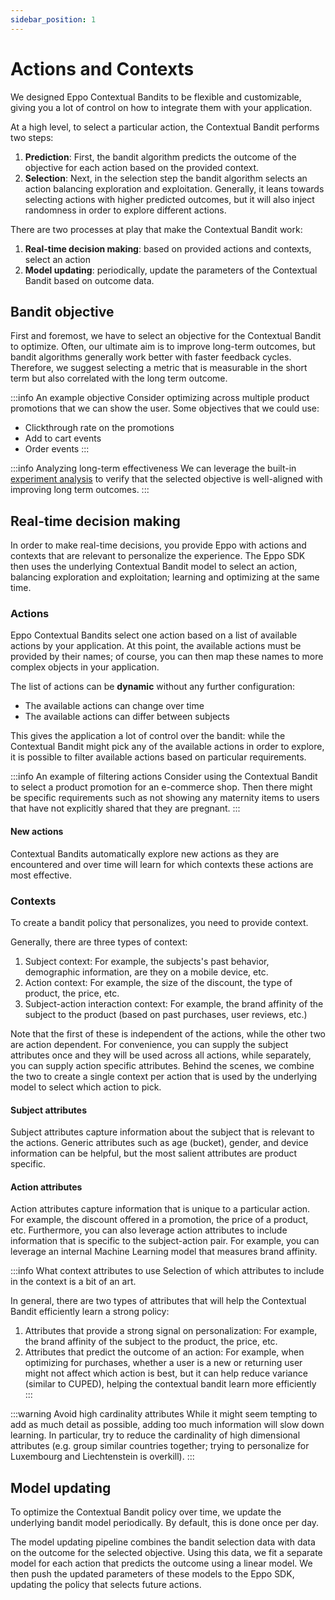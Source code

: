 ```yaml
---
sidebar_position: 1
---
```

# Actions and Contexts

We designed Eppo Contextual Bandits to be flexible and customizable, giving you a lot of control on how to integrate them with your application.

At a high level, to select a particular action, the Contextual Bandit performs two steps:
1. **Prediction**: First, the bandit algorithm predicts the outcome of the objective for each action based on the provided context.
2. **Selection**: Next, in the selection step the bandit algorithm selects an action balancing exploration and exploitation. Generally, it leans towards selecting actions with higher predicted outcomes, but it will also inject randomness in order to explore different actions.

There are two processes at play that make the Contextual Bandit work:

1. **Real-time decision making**: based on provided actions and contexts, select an action
2. **Model updating**: periodically, update the parameters of the Contextual Bandit based on outcome data.

## Bandit objective

First and foremost, we have to select an objective for the Contextual Bandit to optimize. 
Often, our ultimate aim is to improve long-term outcomes, but bandit algorithms generally work better with faster feedback cycles.
Therefore, we suggest selecting a metric that is measurable in the short term but also correlated with the long term outcome.


:::info An example objective
Consider optimizing across multiple product promotions that we can show the user. Some objectives that we could use:
- Clickthrough rate on the promotions
- Add to cart events
- Order events
:::

:::info Analyzing long-term effectiveness
We can leverage the built-in [experiment analysis](/contextual-bandits/analysis) to verify that the selected objective is well-aligned with improving long term outcomes.
:::

## Real-time decision making

In order to make real-time decisions, you provide Eppo with actions and contexts that are relevant to personalize the experience.
The Eppo SDK then uses the underlying Contextual Bandit model to select an action, balancing exploration and exploitation; learning and optimizing at the same time.

### Actions

Eppo Contextual Bandits select one action based on a list of available actions by your application.
At this point, the available actions must be provided by their names; of course, you can then map these names to more complex objects in your application.

The list of actions can be **dynamic** without any further configuration:
- The available actions can change over time
- The available actions can differ between subjects

This gives the application a lot of control over the bandit: while the Contextual Bandit might pick any of the available actions in order to explore, it is possible to filter available actions based on particular requirements. 

:::info An example of filtering actions
Consider using the Contextual Bandit to select a product promotion for an e-commerce shop.
Then there might be specific requirements such as not showing any maternity items to users that have not explicitly shared that they are pregnant.
:::

#### New actions

Contextual Bandits automatically explore new actions as they are encountered and over time will learn for which contexts these actions are most effective.

### Contexts

To create a bandit policy that personalizes, you need to provide context. 

Generally, there are three types of context:
1. Subject context: For example, the subjects's past behavior, demographic information, are they on a mobile device, etc.
2. Action context: For example, the size of the discount, the type of product, the price, etc.
3. Subject-action interaction context: For example, the brand affinity of the subject to the product (based on past purchases, user reviews, etc.)

Note that the first of these is independent of the actions, while the other two are action dependent. 
For convenience, you can supply the subject attributes once and they will be used across all actions, while
separately, you can supply action specific attributes.
Behind the scenes, we combine the two to create a single context per action that is used by the underlying model to select which action to pick.

#### Subject attributes

Subject attributes capture information about the subject that is relevant to the actions. 
Generic attributes such as age (bucket), gender, and device information can be helpful, but the most salient attributes are product specific.

#### Action attributes

Action attributes capture information that is unique to a particular action. For example, the discount offered in a promotion, the price of a product, etc.
Furthermore, you can also leverage action attributes to include information that is specific to the subject-action pair. For example, you can leverage an internal Machine Learning model that measures brand affinity.

:::info What context attributes to use
Selection of which attributes to include in the context is a bit of an art.

In general, there are two types of attributes that will help the Contextual Bandit efficiently learn a strong policy:
1. Attributes that provide a strong signal on personalization: For example, the brand affinity of the subject to the product, the price, etc.
2. Attributes that predict the outcome of an action: For example, when optimizing for purchases, whether a user is a new or returning user might not affect which action is best, but it can help reduce variance (similar to CUPED), helping the contextual bandit learn more efficiently
:::

:::warning Avoid high cardinality attributes
While it might seem tempting to add as much detail as possible, adding too much information will slow down learning.
In particular, try to reduce the cardinality of high dimensional attributes (e.g. group similar countries together; trying to personalize for Luxembourg and Liechtenstein is overkill).
:::


## Model updating

To optimize the Contextual Bandit policy over time, we update the underlying bandit model periodically. 
By default, this is done once per day.

The model updating pipeline combines the bandit selection data with data on the outcome for the selected objective.
Using this data, we fit a separate model for each action that predicts the outcome using a linear model.
We then push the updated parameters of these models to the Eppo SDK, updating the policy that selects future actions.
